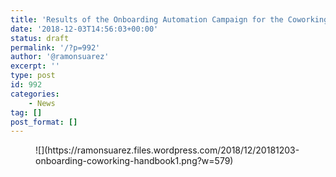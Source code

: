 ```yaml
---
title: 'Results of the Onboarding Automation Campaign for the Coworking Handbook'
date: '2018-12-03T14:56:03+00:00'
status: draft
permalink: '/?p=992'
author: '@ramonsuarez'
excerpt: ''
type: post
id: 992
categories: 
    - News
tag: []
post_format: []
---
```

<figure class="wp-block-image is-resized">![](https://ramonsuarez.files.wordpress.com/2018/12/20181203-onboarding-coworking-handbook1.png?w=579)</figure>